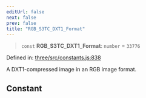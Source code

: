 ```yaml
---
editUrl: false
next: false
prev: false
title: "RGB_S3TC_DXT1_Format"
---
```


> `const` **RGB\_S3TC\_DXT1\_Format**: `number` = `33776`

Defined in: [three/src/constants.js:838](https://github.com/DefinitelyMaybe/three-i18n/blob/fa57b79433d1c349ffb23a78727299c8d4190136/three/src/constants.js#L838)

A DXT1-compressed image in an RGB image format.

## Constant
